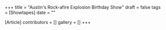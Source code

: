 +++
title = "Austin's Rock-afire Explosion Birthday Show"
draft = false
tags = [Showtapes]
date = ""

[Article]
contributors = []
gallery = []
+++